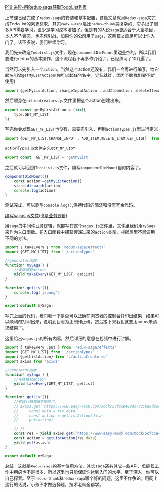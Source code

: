 [P19:进阶-用Redux-saga获取TodoList列表](https://jspang.com/detailed?id=48#toc270)

上节课已经完成了`redux-saga`的安装和基本配置，这篇文章就用`Redux-saga`来完成TodoList的列表获取。其实`redxu-saga`是比`redux-thunk`要复杂的，它多出了很多API需要学习，至少是学习成本增加了。但是有的人说`saga`更适合于大型项目，本人不予表态，也不想引战，如果你的公司用了`saga`，这两篇文章足可以让你入门了。话不多说，我们继续学习。



我们先来改造`TodoList.js`文件，现在`componentDidMount`里边是空的，所以我们要进行redux的基本操作，这个流程我不再多作介绍了，已经练习了10几遍了。

当然可以先引入一个`action`，当然这个action还没有，我们一会再进行编写，给它起名叫做`getMyListAction`(你可以起任何名字，记住就好，因为下面我们要不断使用)

```js
import {getMyListAction, changeInputAction , addItemAction ,deleteItemAction} from './store/actionCreatores'
```

然后顺势在`actionCreators.js`文件里把这个action创建出来。

```js
export const getMyListAction = ()=>({
    type:GET_MY_LIST
})
```

写完你会发现`GET_MY_LIST`也没有，需要先引入，再到`actionTypes.js`里进行定义

```js
import {GET_MY_LIST,CHANGE_INPUT , ADD_ITEM,DELETE_ITEM,GET_LIST}  from './actionTypes'
```

actionTypes.js文件定义`GET_MY_LIST`

```js
export const  GET_MY_LIST = 'getMyList'
```

之后就可以回到`TodoList.js`文件，编写`componentDidMount`里的内容了。

```js
componentDidMount(){
    const action =getMyListAction()
    store.dispatch(action)
    console.log(action)
}
```

测试完成，可以删除`console.log()`,保持代码的简洁和没有冗余代码。

[编写sagas.js文件(也是业务逻辑)](https://jspang.com/detailed?id=48#toc372)

用`saga`的中间件业务逻辑，就都写在这个`sagas.js`文件里，文件里我们用`mySaga`来作为入口函数。在入口函数中捕获传递过来的`action`类型，根据类型不同调用不同的方法。

```js
import { takeEvery } from 'redux-saga/effects'  
import {GET_MY_LIST} from './actionTypes'

//generator函数
function* mySaga() {
    //等待捕获action
    yield takeEvery(GET_MY_LIST, getList)
}

function* getList(){
    console.log('jspang')
}

export default mySaga;
```

写完上面的代码，我们看一下是否可以正确在浏览器的控制台打印出结果，如果可以顺利的打印出来，说明到目前为止制作正确。然后接下来我们就要用`axios`来请求结果了。

这里给出`sagas.js`的所有内容，然后详细的意思在视频中进行讲解。

```js
import { takeEvery ,put } from 'redux-saga/effects'  
import {GET_MY_LIST} from './actionTypes'
import {getListAction} from './actionCreatores'
import axios from 'axios'

//generator函数
function* mySaga() {
    //等待捕获action
    yield takeEvery(GET_MY_LIST, getList)
}

function* getList(){
    //这段代码我就不删除了。
    // axios.get('https://www.easy-mock.com/mock/5cfcce489dc7c36bd6da2c99/xiaojiejie/getList').then((res)=>{
    //     const data = res.data
    //     const action = getListAction(data)
    //     put(action)

    // })
    const res = yield axios.get('https://www.easy-mock.com/mock/5cfcce489dc7c36bd6da2c99/xiaojiejie/getList')
    const action = getListAction(res.data)
    yield put(action)
}

export default mySaga;
```

总结：这就是`Redux-saga`的基本使用方法，其实saga还有其它一些API，但是我工作中用的也不是很多，所以这里也只能保证你达到入门的水平，至于深入，你可以自己探索。至于`redux-thunk`和`redux-saga`哪个好的问题，这里不作争论，用网上流行的话说，小孩子才做选择题，技术老鸟全都学。